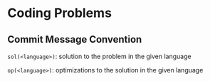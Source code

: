 # Coding Problems

## Commit Message Convention

`sol(<language>)`: solution to the problem in the given language

`op(<language>)`: optimizations to the solution in the given language
